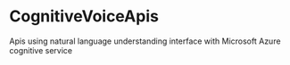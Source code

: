 # CognitiveVoiceApis
Apis using natural language understanding interface with Microsoft Azure cognitive service
